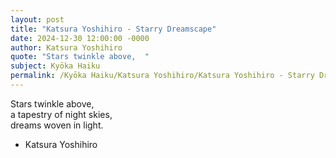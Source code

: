 ```yaml
---
layout: post
title: "Katsura Yoshihiro - Starry Dreamscape"
date: 2024-12-30 12:00:00 -0000
author: Katsura Yoshihiro
quote: "Stars twinkle above,  "
subject: Kyōka Haiku
permalink: /Kyōka Haiku/Katsura Yoshihiro/Katsura Yoshihiro - Starry Dreamscape
---
```


Stars twinkle above,  
a tapestry of night skies,  
dreams woven in light.

- Katsura Yoshihiro
